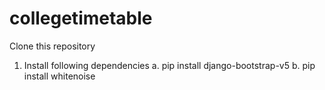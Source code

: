 # collegetimetable

Clone this repository

1. Install following dependencies
     a. pip install django-bootstrap-v5
     b. pip install whitenoise
